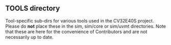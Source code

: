 ## TOOLS directory
Tool-specific sub-dirs for various tools used in the CV32E40S project.
Please do **not** place these in the sim, sim/core or sim/uvmt directories.
Note that these are here for the convenience of Contributors and are not necessarily up to date.
